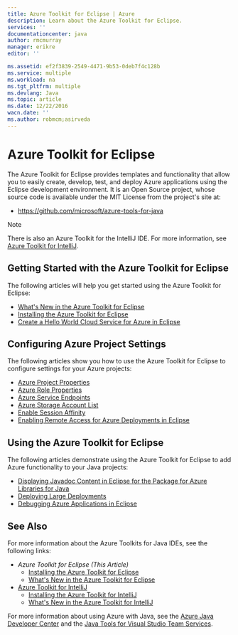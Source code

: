 ```yaml
---
title: Azure Toolkit for Eclipse | Azure
description: Learn about the Azure Toolkit for Eclipse.
services: ''
documentationcenter: java
author: rmcmurray
manager: erikre
editor: ''

ms.assetid: ef2f3839-2549-4471-9b53-0deb7f4c128b
ms.service: multiple
ms.workload: na
ms.tgt_pltfrm: multiple
ms.devlang: Java
ms.topic: article
ms.date: 12/22/2016
wacn.date: ''
ms.author: robmcm;asirveda
---
```


<!-- Legacy MSDN URL = https://msdn.microsoft.com/zh-cn/library/azure/hh694271.aspx -->

# Azure Toolkit for Eclipse
The Azure Toolkit for Eclipse provides templates and functionality that allow you to easily create, develop, test, and deploy Azure applications using the Eclipse development environment. It is an Open Source project, whose source code is available under the MIT License from the project's site at:

- <https://github.com/microsoft/azure-tools-for-java>

> [!NOTE]
> There is also an Azure Toolkit for the IntelliJ IDE. For more information, see [Azure Toolkit for IntelliJ].
> 
> 

## Getting Started with the Azure Toolkit for Eclipse
The following articles will help you get started using the Azure Toolkit for Eclipse:

- [What's New in the Azure Toolkit for Eclipse]
- [Installing the Azure Toolkit for Eclipse]
- [Create a Hello World Cloud Service for Azure in Eclipse]

## Configuring Azure Project Settings
The following articles show you how to use the Azure Toolkit for Eclipse to configure settings for your Azure projects:

- [Azure Project Properties]
- [Azure Role Properties]
- [Azure Service Endpoints]
- [Azure Storage Account List]
- [Enable Session Affinity]
- [Enabling Remote Access for Azure Deployments in Eclipse]

## Using the Azure Toolkit for Eclipse
The following articles demonstrate using the Azure Toolkit for Eclipse to add Azure functionality to your Java projects:

- [Displaying Javadoc Content in Eclipse for the Package for Azure Libraries for Java]
- [Deploying Large Deployments]
- [Debugging Azure Applications in Eclipse]

## See Also
For more information about the Azure Toolkits for Java IDEs, see the following links:

- *Azure Toolkit for Eclipse (This Article)*
  - [Installing the Azure Toolkit for Eclipse]
  - [What's New in the Azure Toolkit for Eclipse]
- [Azure Toolkit for IntelliJ]
  - [Installing the Azure Toolkit for IntelliJ]
  - [What's New in the Azure Toolkit for IntelliJ]

For more information about using Azure with Java, see the [Azure Java Developer Center] and the [Java Tools for Visual Studio Team Services].

<!-- URL List -->

[Azure Toolkit for Eclipse]:./azure-toolkit-for-eclipse.md
[Azure Toolkit for IntelliJ]:./azure-toolkit-for-intellij.md
[Installing the Azure Toolkit for Eclipse]:./azure-toolkit-for-eclipse-installation.md
[Installing the Azure Toolkit for IntelliJ]:./azure-toolkit-for-intellij-installation.md
[What's New in the Azure Toolkit for Eclipse]:./azure-toolkit-for-eclipse-whats-new.md
[What's New in the Azure Toolkit for IntelliJ]:./azure-toolkit-for-intellij-whats-new.md

[Azure Java Developer Center]: https://azure.microsoft.com/develop/java/
[Java Tools for Visual Studio Team Services]: https://java.visualstudio.com/

[Azure Project Properties]:./azure-toolkit-for-eclipse-azure-project-properties.md
[Azure Role Properties]:./azure-toolkit-for-eclipse-azure-role-properties.md
[Azure Service Endpoints]:./azure-toolkit-for-eclipse-azure-service-endpoints.md
[Azure Storage Account List]:./azure-toolkit-for-eclipse-azure-storage-account-list.md
[Create a Hello World Cloud Service for Azure in Eclipse]:./azure-toolkit-for-eclipse-creating-a-hello-world-application.md
[Debugging Azure Applications in Eclipse]:./azure-toolkit-for-eclipse-debugging-azure-applications.md
[Deploying Large Deployments]:./azure-toolkit-for-eclipse-deploying-large-deployments.md
[Displaying Javadoc Content in Eclipse for the Package for Azure Libraries for Java]:./azure-toolkit-for-eclipse-displaying-javadoc-content-for-azure-libraries.md
[Enabling Remote Access for Azure Deployments in Eclipse]:./azure-toolkit-for-eclipse-enabling-remote-access-for-azure-deployments.md
[Enable Session Affinity]:./azure-toolkit-for-eclipse-enable-session-affinity.md
[How to Authenticate Web Users with Azure Access Control Service Using Eclipse]:./active-directory/active-directory-java-authenticate-users-access-control-eclipse.md

<!-- [How to Maintain Session Data with Session Affinity]: /develop/java/ -->
<!-- [How to Use Co-located Caching]: http://go.microsoft.com/fwlink/?LinkID=699542 -->
<!-- [How to Use Dedicated Caching]: http://go.microsoft.com/fwlink/?LinkID=699543 -->
<!-- [How to Use JMS with AMQP 1.0 in Azure with Eclipse]: http://go.microsoft.com/fwlink/?LinkID=699544 -->
<!-- [How to Use SSL Offloading]: http://go.microsoft.com/fwlink/?LinkID=699545 -->
<!-- [SSL Offloading]: http://go.microsoft.com/fwlink/?LinkID=699549 -->
<!-- [Using the Azure Service Runtime Library in JSP]: http://go.microsoft.com/fwlink/?LinkID=699551 -->